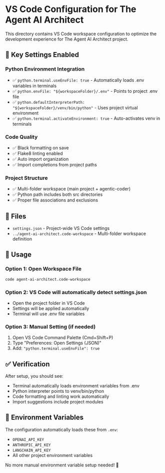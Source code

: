 # VS Code Configuration for The Agent AI Architect

This directory contains VS Code workspace configuration to optimize the development experience for The Agent AI Architect project.

## 🔧 Key Settings Enabled

### Python Environment Integration
- ✅ `python.terminal.useEnvFile: true` - Automatically loads .env variables in terminals
- ✅ `python.envFile: "${workspaceFolder}/.env"` - Points to project .env file
- ✅ `python.defaultInterpreterPath: "${workspaceFolder}/venv/bin/python"` - Uses project virtual environment
- ✅ `python.terminal.activateEnvironment: true` - Auto-activates venv in terminals

### Code Quality
- ✅ Black formatting on save
- ✅ Flake8 linting enabled
- ✅ Auto import organization
- ✅ Import completions from project paths

### Project Structure
- ✅ Multi-folder workspace (main project + agentic-coder)
- ✅ Python path includes both src directories
- ✅ Proper file associations and exclusions

## 📁 Files

- `settings.json` - Project-wide VS Code settings
- `../agent-ai-architect.code-workspace` - Multi-folder workspace definition

## 🚀 Usage

### Option 1: Open Workspace File
```bash
code agent-ai-architect.code-workspace
```

### Option 2: VS Code will automatically detect settings.json
- Open the project folder in VS Code
- Settings will be applied automatically
- Terminal will use .env file variables

### Option 3: Manual Setting (if needed)
1. Open VS Code Command Palette (Cmd+Shift+P)
2. Type "Preferences: Open Settings (JSON)"
3. Add: `"python.terminal.useEnvFile": true`

## ✅ Verification

After setup, you should see:
- Terminal automatically loads environment variables from .env
- Python interpreter points to venv/bin/python
- Code formatting and linting work automatically
- Import suggestions include project modules

## 🔑 Environment Variables

The configuration automatically loads these from `.env`:
- `OPENAI_API_KEY`
- `ANTHROPIC_API_KEY`
- `LANGCHAIN_API_KEY`
- All other project environment variables

No more manual environment variable setup needed! 🎉
